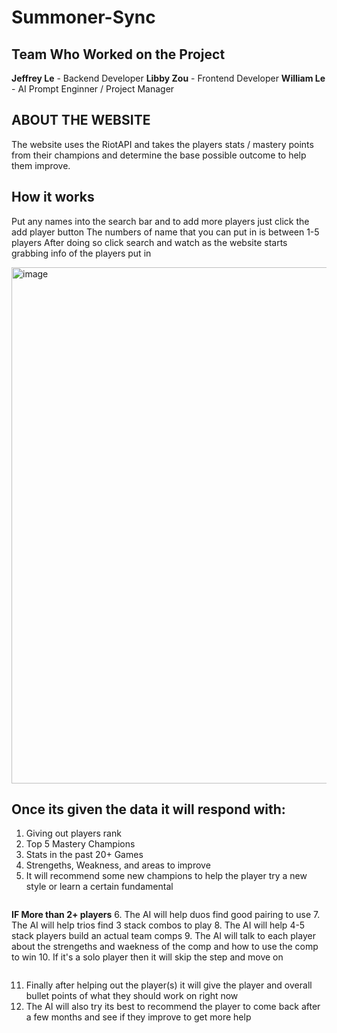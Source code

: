 # Summoner-Sync

## Team Who Worked on the Project
**Jeffrey Le** - Backend Developer
**Libby Zou**  - Frontend Developer
**William Le** - AI Prompt Enginner / Project Manager

## ABOUT THE WEBSITE
The website uses the RiotAPI and takes the players stats / mastery points from their champions and determine the base possible outcome to help them improve.

## How it works
Put any names into the search bar and to add more players just click the add player button
The numbers of name that you can put in is between 1-5 players
After doing so click search and watch as the website starts grabbing info of the players put in

<img width="1248" height="826" alt="image" src="https://github.com/user-attachments/assets/eb6f322b-ca53-4958-a4de-61cbb58c5bed" />

## Once its given the data it will respond with:
1. Giving out players rank
2. Top 5 Mastery Champions
3. Stats in the past 20+ Games
4. Strengeths, Weakness, and areas to improve
5. It will recommend some new champions to help the player try a new style or learn a certain fundamental

<img put image of the cards here>

**IF More than 2+ players** 
6. The AI will help duos find good pairing to use
7. The AI will help trios find 3 stack combos to play
8. The AI will help 4-5 stack players build an actual team comps 
9. The AI will talk to each player about the strengeths and waekness of the comp and how to use the comp to win
10. If it's a solo player then it will skip the step and move on

<img put the image of the AI prompts or textbox with the info here>

11. Finally after helping out the player(s) it will give the player and overall bullet points of what they should work on right now
12. The AI will also try its best to recommend the player to come back after a few months and see if they improve to get more help
